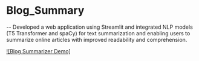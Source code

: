 # Blog_Summary

  --  Developed a web application using Streamlit and integrated NLP models (T5 Transformer and spaCy) for
      text summarization and enabling users to summarize online articles with improved readability and
      comprehension.

[![Blog Summarizer Demo]](https://www.youtube.com/watch?v=wweGCt7jywo)
